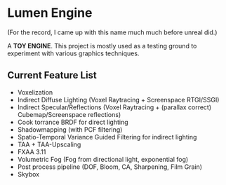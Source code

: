 # Lumen Engine

(For the record, I came up with this name much much before unreal did.) 


A **TOY ENGINE**. This project is mostly used as a testing ground to experiment with various graphics techniques. 

## Current Feature List 

- Voxelization
- Indirect Diffuse Lighting (Voxel Raytracing + Screenspace RTGI/SSGI) 
- Indirect Specular/Reflections (Voxel Raytracing + (parallax correct) Cubemap/Screenspace reflections)
- Cook torrance BRDF for direct lighting
- Shadowmapping (with PCF filtering)
- Spatio-Temporal Variance Guided Filtering for indirect lighting
- TAA + TAA-Upscaling
- FXAA 3.11
- Volumetric Fog (Fog from directional light, exponential fog)
- Post process pipeline (DOF, Bloom, CA, Sharpening, Film Grain)
- Skybox

